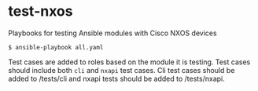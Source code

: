 # test-nxos
Playbooks for testing Ansible modules with Cisco NXOS devices

```
$ ansible-playbook all.yaml
```

Test cases are added to roles based on the module it is testing.  Test cases
should include both `cli` and `nxapi` test cases.  Cli test cases should be
added to <role>/tests/cli and nxapi tests should be added to
<role>/tests/nxapi.

